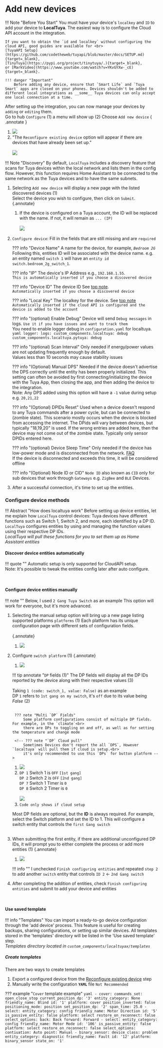 # Add new devices    

!!! Note "Before You Start"
    You must have your device's `localkey` and `ID` to add your device to **LocalTuya**. The easiest way is to configure the Cloud API account in the integration.

    If you want to obtain the `id and localkey` without configuring the cloud API, good guides are available for <br>
    [TuyaAPI Setup](https://github.com/codetheweb/tuyapi/blob/master/docs/SETUP.md){target=_blank}, 
    [TinyTuya](https://pypi.org/project/tinytuya/.){target=_blank}, 
    or [MarkVideo](https://www.youtube.com/watch?v=YKvGYXw-_cE){target=_blank}.

    !!! danger "Important"
        Before adding any device, ensure that `Smart Life` and `Tuya Smart` apps are closed on your phones. Devices shouldn't be added to different local integrations as __some__ Tuya devices can only accept one local connection at a time.

After setting up the integration, you can now manage your devices by `adding` or `editing` them.<br>
Go to hub `Configure` (1) a menu will show up (2) Choose `Add new device`
{ .annotate }

1. ![](../images/configure.png)
2. "The `Reconfigure existing device` option will appear if there are devices that have already been set up."<br><br> ![](../images/options.png)


!!! Note "Discovery"
    By default, `LocalTuya` includes a discovery feature that scans for Tuya devices within the local network and lists them in the config flow. However, this function requires Home Assistant to be connected to the same network as the Tuya devices and to have the same subnets.

1. Selecting `Add new device` will display a new page with the listed discovered devices (1) <br> Select the device you wish to configure, then click on `Submit`.
    {.annotate}

    1. If the device is configured on a Tuya account, the ID will be replaced with the name. If not, it will remain as `... (IP)` <br><br> ![](../images/opt_add_devices.png)

2. `Configure device`: Fill in the fields that are still missing and are `required`<br>

    ??? info "Device Name"
        A name for the device, for example, _`Bedroom 2G`_ Following this, entities ID will be associated with the device name. 
        e.g. an entity named `switch 1` will have an `entity id`  `switch.bedroom_2g_switch_1`.

    ??? info "IP"
        The device's IP Address e.g., `192.168.1.55`. <br>`This is automatically inserted if you choose a discovered device`

    ??? info "Device ID"
        The device ID See [top note](#top).<br>`Automatically inserted if you choose a discovered device`

    ??? info "Local Key"
        The localkey for the device. See [top note](#top) <br>`Automatically inserted if the cloud API is configured and the device is added to the account`

    ??? info "(optional) Enable Debug"
        Device will send `Debug messages` in logs. `Use it if you have issues and want to track them` <br>
        You need to enable logger debug in `configuration.yaml` for localtuya. <br>
        ```yaml
        logger:
          logs:
            custom_components.localtuya: debug
            custom_components.localtuya.pytuya: debug
        ```

    ??? info "(optional) Scan Interval"
        Only needed if energy/power values are not updating frequently enough by default. <br>Values less than 10 seconds may cause stability issues

    ??? info "(Optional) Manual DPS"
        Needed if the device doesn't advertise the DPS correctly until the entity has been properly initialized. This setting can often be avoided by first connecting/initializing the device with the Tuya App, then closing the app, and then adding the device to the integration. <br>Note: Any DPS added using this option will have a `-1` value during setup e.g. `20,21,22`

    ??? info "(Optional) DPIDs Reset"
        Used when a device doesn't respond to any Tuya commands after a power cycle, but can be connected to (zombie state). This scenario mostly occurs when the device is blocked from accessing the internet. The DPids will vary between devices, but typically "18,19,20" is used. If the wrong entries are added here, then the device may not come out of the zombie state. Typically only sensor DPIDs entered here.

    ??? info "(optional) Device Sleep Time"
        Only needed if the device has low-power mode and is disconnected from the network. [FAQ](../faq/index.md) <br>
        If the device is disconnected and exceeds this time, it will be considered offline


    ??? info "(Optional) Node ID or CID"
        `Node ID` also known as `CID` only for sub devices that work through `Gateways` e.g. `ZigBee` and `BLE` Devices. 

3. After a successful connection, it's time to set up the entities.

### Configure device methods
!!! Abstract "How does localtuya work"
    Before setting up device entities, let me explain how `LocalTuya` control devices: Tuya devices have different functions such as Switch 1, Switch 2, and more, each identified by a DP ID. `LocalTuya` configures entities by using and managing the function values using their respective DP IDs.<br>
    _LocalTuya will pull these functions for you to set them up as Home Assistant entities_

#### Discover device entities automatically 
!!! quote ""
    Automatic setup is only supported for CloudAPI setup.<br>
    Note: It's possible to tweak the entities config later after auto configure.

<br>

#### Configure device entities manually
!!! note ""
    Below, I used `2 Gang Tuya Switch` as an example
This option will work for everyone, but it's more advanced.

1. Selecting the manual setup option will bring up a new page listing supported platforms `platforms` (1)
Each platform has its unique configuration page with different sets of configuration fields. <br> <br>
{.annotate}

    1. ![](../images/opt_configure_entity.png)

2. Configure `switch platform` (1)
{.annotate}

    1. ![](../images/opt_configure_switch_ex.png)

    !!! tip annotate "`DP` fields (1)"
        The DP fields will display all the DP IDs reported by the device along with their respective values (3)<br><br>
        Taking `1 (code: switch_1, value: False)` as an example<br>
        DP `1` refers to `1st gang on my switch`, it's `off` due to its value being _False_ (2)<br><br>

        ??? note "Multi `DP` Fields"
            Some platform configurations consist of multiple DP fields. For example, in the `climate`<br>
            there are DPs to toggling on and off, as well as for setting the temperature and change mode 

        <!-- ??? note "`DP` Cloud pull"
            Sometimes Devices don't report the all `DPS`, However `localtuya` will pull them if cloud is setup.<br>
            it's only recommended to use this `DPs` for button platform -->

    1. ![](../images/dps_list_ex.png)
    2. `DP 1` Switch 1 is `OFF` `[1st gang]` <br> `DP 2` Switch 2 is `OFF` `[2nd gang]` <br> `DP 7` Switch 1 Timer is `0` <br> `DP 8` Switch 2 Timer is `0` <br> <br> ![](../images/dps_list_ex.png)
    3. `Code only shows if cloud setup`

    Most DP fields are optional, but the __ID__ is always required. For example, select the Switch platform and set the ID to 1. 
    This will configure a switch entity that controls the `first Gang switch`<br> <br>

3. When submitting the first entity, if there are additional unconfigured DP IDs, it will prompt you to either complete the process or add more entities (1)
    {.annotate}
    
    1. ![](../images/opt_configure_more.png)

    !!! info ""
        I unchecked `Finish configuring entities` and repeated `step 2` to add another `switch` entity that controls `ID 2` <- `2nd Gang switch` 

4. After completing the addition of entities, check `Finish configuring entities` and submit to add your device and entities
<br>

#### Use saved template
!!! info "Templates"
    You can import a ready-to-go device configuration through the 'add device' process. This feature is useful for creating backups, sharing configurations, 
    or setting up similar devices. All templates stored in the 'templates' directory will be listed in the 'Use saved template' step.<br>
    _Templates directory located in `custom_components/localtuyax/templates`_


##### Create templates
There are two ways to create templates

1. Export a configured device from the [Reconfigure existing device](configure_edit_device.md) step
2. Manually write the configuration __`YAML`__ file `Not Recommended`

??? example "`Cover` template example"
    ```yaml
    - cover:
        commands_set: open_close_stop
        current_position_dp: '3'
        entity_category: None
        friendly_name: Blind
        id: '1'
        platform: cover
        position_inverted: false
        positioning_mode: position
        set_position_dp: '2'
        span_time: 25.0
    - select:
        entity_category: config
        friendly_name: Motor Direction
        id: '5'
        is_passive_entity: false
        platform: select
        restore_on_reconnect: false
        select_options:
            back: Back
            forward: Forward
    - select:
        entity_category: config
        friendly_name: Motor Mode
        id: '106'
        is_passive_entity: false
        platform: select
        restore_on_reconnect: false
        select_options:
            contiuation: Auto
            point: Manual
    - binary_sensor:
        device_class: problem
        entity_category: diagnostic
        friendly_name: Fault
        id: '12'
        platform: binary_sensor
        state_on: '1'
    ```

